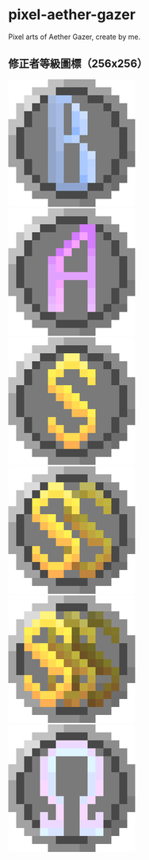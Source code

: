 # pixel-aether-gazer
Pixel arts of Aether Gazer, create by me.

## 修正者等級圖標（256x256）

![](level_b.png)
![](level_a.png)
![](level_s.png)
![](level_ss.png)
![](level_sss.png)
![](level_omega.png)
